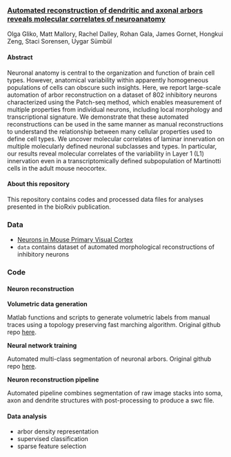 ### [Automated reconstruction of dendritic and axonal arbors reveals molecular correlates of neuroanatomy](https://www.biorxiv.org/content/10.1101/2022.03.07.482900v1)
Olga Gliko, Matt Mallory, Rachel Dalley, Rohan Gala, James Gornet, Hongkui Zeng, Staci Sorensen, Uygar Sümbül

#### Abstract
Neuronal anatomy is central to the organization and function of brain cell types. However, anatomical variability within apparently homogeneous populations of cells can obscure such insights. Here, we report large-scale automation of arbor reconstruction on a dataset of 802 inhibitory neurons characterized using the Patch-seq method, which enables measurement of multiple properties from individual neurons, including local morphology and transcriptional signature. We demonstrate that these automated reconstructions can be used in the same manner as manual reconstructions to understand the relationship between many cellular properties used to define cell types. We uncover molecular correlates of laminar innervation on multiple molecularly defined neuronal subclasses and types. In particular, our results reveal molecular correlates of the variability in Layer 1 (L1) innervation even in a transcriptomically defined subpopulation of Martinotti cells in the adult mouse neocortex.

#### About this repository
This repository contains codes and processed data files for analyses presented in the bioRxiv publication.

### Data

 - [Neurons in Mouse Primary Visual Cortex](https://portal.brain-map.org/explore/classes/multimodal-characterization)
 - `data` contains dataset of automated morphological reconstructions of inhibitory neurons
 
 
### Code

#### Neuron reconstruction

**Volumetric data generation**

Matlab functions and scripts to generate volumetric labels from manual traces using a topology preserving fast marching algorithm.
Original github repo [here](https://github.com/rhngla/topo-preserve-fastmarching).

**Neural network training**

Automated multi-class segmentation of neuronal arbors.
Original github repo [here](https://github.com/jgornet/NeuroTorch).

**Neuron reconstruction pipeline**

Automated pipeline combines segmentation of raw image stacks into soma, axon and dendrite structures with post-processing to produce a swc file.  
 
#### Data analysis

 - arbor density representation
 - supervised classification
 - sparse feature selection